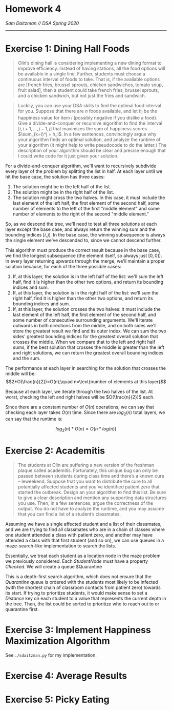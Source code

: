 # Homework 4
*Sam Daitzman // DSA Spring 2020*

---------------------------------

# Exercise 1: Dining Hall Foods
> Olin’s dining hall is considering implementing a new dining format to improve efficiency. Instead of having stations, all the food options will be available in a single line. Further, students must choose a continuous interval of foods to take. That is, if the available options are $\text{[french fries, brussel sprouts, chicken sandwiches, tomato soup, fruit salad]}$, then a student could take french fries, brussel sprouts, and a chicken sandwich, but not just the fries and sandwich.

> Luckily, you can use your DSA skills to find the optimal food interval for you. Suppose that there are $n$ foods available, and let $h_i$ be the happiness value for item $i$ (possibly negative if you dislike a food). Give a divide-and-conquer or recursive algorithm to find the interval $[i, i + 1, . . . , j − 1, j]$ that maximizes the sum of happiness scores $\sum_{k=i}^j = h_i$. In a few sentences, convincingly argue why your algorithm finds an optimal solution, and analyze the runtime of your algorithm (it might help to write pseudocode to do the latter.) The description of your algorithm should be clear and precise enough that I could write code for it just given your solution.

For a divide-and-conquer algorithm, we'll want to recursively subdivide every layer of the problem by splitting the list in half. At each layer until we hit the base case, the solution has three cases:

1. The solution might be in the left half of the list.
2. The solution might be in the right half of the list.
3. The solution might cross the two halves. In this case, it must include the last element of the left half, the first element of the second half, some number of elements to the left of the first "middle element" and some number of elements to the right of the second "middle element."

So, as we descend the tree, we'll need to test all three solutions at each layer except the base case, and always return the winning sum and the bounding indices $[i,j]$. In the base case, the winning subsequence is always the single element we've descended to, since we cannot descend further.

This algorithm must produce the correct result because in the base case, we find the longest subsequence (the element itself, so always just $[0,0]$). In every layer returning upwards through the merge, we'll maintain a proper solution because, for each of the three possible cases:

1. If, at this layer, the solution is in the left half of the list: we'll sum the left half, find it is higher than the other two options, and return its bounding indices and sum.
2. If, at this layer, the solution is in the right half of the list: we'll sum the right half, find it is higher than the other two options, and return its bounding indices and sum.
3. If, at this layer, the solution crosses the two halves: it must include the last element of the left half, the first element of the second half, and some number of consecutive surrounding arguments. We'll iterate outwards in both directions from the middle, and on both sides we'll store the greatest result we find and its outer index. We can sum the two sides' greatest bounding indices for the greatest overall  solution that crosses the middle. When we compare that to the left and right half sums, if the best solution that crosses the middle is greater than the left and right solutions, we can return the greatest overall bounding indices and the sum.

The performance at each layer in searching for the solution that crosses the middle will be:
$$2*O(\frac{n}{2})=O(n);\quad n=\text{number of elements at this layer}$$

 Because at each layer, we iterate through the two halves of the list. At worst, checking the left and right halves will be $O(\frac{n}{2})$ each.
 
 Since there are a constant number of $O(n)$ operations, we can say that checking each layer takes $O(n)$ time. Since there are $log_2(n)$ total layers, we can say that the runtime is:
 
 $$log_2(n)*O(n)=O(n*log(n))$$
 
# Exercise 2: Academitis
 
 > The students at Olin are suffering a new version of the freshman plaque called academitis. Fortunately, this unique bug can only be passed between students during class time and there’s a known cure – leweekend. Suppose that you want to distribute the cure to all potentially affected students and you’ve identified patient zero that started the outbreak. Design an your algorithm to find this list. Be sure to give a clear description and mention any supporting data structures you use. Then, in a few sentences, argue the correctness of the output. You do not have to analyze the runtime, and you may assume that you can find a list of a student’s classmates.

Assuming we have a single affected student and a list of their classmates, and we are trying to find all classmates who are in a chain of classes where one student attended a class with patient zero, and another may have attended a class with that first student (and so on), we can use queues in a maze-search-like implementation to search the lists.

Essentially, we treat each student as a location node in the maze problem we previously considered. Each $StudentNode$ must have a property $Checked$. We will create a queue $Quarantine

This is a depth-first search algorithm, which does not ensure that the $Quarantine$ queue is ordered with the students most likely to be infected (with the shortest chain of classroom contacts from patient zero) towards its start. If trying to prioritize students, it would make sense to set a $Distance$ key on each student to a value that represents the current depth in the tree. Then, the list could be sorted to prioritize who to reach out to or quarantine first.

# Exercise 3: Implement Happiness Maximization Algorithm
See `./sdaitzman.py` for my implementation.

# Exercise 4: Average Results

# Exercise 5: Picky Eating